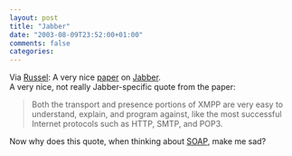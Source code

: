 ```yaml
---
layout: post
title: "Jabber"
date: "2003-08-09T23:52:00+01:00"
comments: false
categories: 
---
```


<p>Via <a href="http://www.russellbeattie.com/notebook/1003800.html">Russel</a>: A very nice <a href="http://www.jabber.com/download.php?dl=The_Present_Value_of_Presence.pdf">paper</a> on <a href="http://www.jabber.org/">Jabber</a>. <br />
A very nice, not really Jabber-specific quote from the paper:</p><p>
</p><blockquote>
Both the transport and presence portions of XMPP are very easy to understand, explain, and program against, like the most successful Internet protocols such as HTTP, SMTP, and POP3.
</blockquote>
<p>Now why does this quote, when thinking about <a href="http://www.w3.org/TR/soap12-part1/">SOAP</a>, make me sad?</p>

